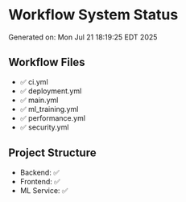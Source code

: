 # Workflow System Status

Generated on: Mon Jul 21 18:19:25 EDT 2025

## Workflow Files
- ✅ ci.yml
- ✅ deployment.yml
- ✅ main.yml
- ✅ ml_training.yml
- ✅ performance.yml
- ✅ security.yml

## Project Structure
- Backend: ✅
- Frontend: ✅
- ML Service: ✅
